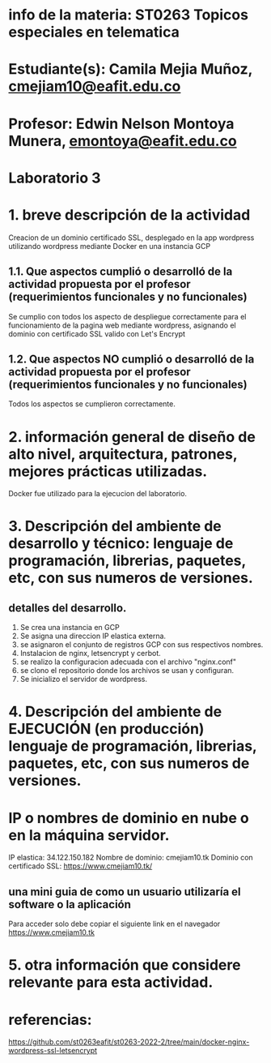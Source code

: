 # info de la materia: ST0263 Topicos especiales en telematica
#
# Estudiante(s): Camila Mejia Muñoz, cmejiam10@eafit.edu.co
#
# Profesor: Edwin Nelson Montoya Munera,  emontoya@eafit.edu.co

# Laboratorio 3
#
# 1. breve descripción de la actividad

Creacion de un dominio certificado SSL, desplegado en la app wordpress utilizando wordpress mediante Docker en una instancia GCP

## 1.1. Que aspectos cumplió o desarrolló de la actividad propuesta por el profesor (requerimientos funcionales y no funcionales)

Se cumplio con todos los aspecto de despliegue correctamente para el funcionamiento de la pagina web mediante wordpress, asignando el dominio con certificado SSL valido con Let's Encrypt

## 1.2. Que aspectos NO cumplió o desarrolló de la actividad propuesta por el profesor (requerimientos funcionales y no funcionales)

Todos los aspectos se cumplieron correctamente.

# 2. información general de diseño de alto nivel, arquitectura, patrones, mejores prácticas utilizadas.

Docker fue utilizado para la ejecucion del laboratorio.

# 3. Descripción del ambiente de desarrollo y técnico: lenguaje de programación, librerias, paquetes, etc, con sus numeros de versiones.

## detalles del desarrollo.
1. Se crea una instancia en GCP
2. Se asigna una direccion IP elastica externa.
3. se asignaron el conjunto de registros GCP con sus respectivos nombres.
4. Instalacion de nginx, letsencrypt y cerbot.
6. se realizo la configuracion adecuada con el archivo "nginx.conf"
7. se clono el repositorio donde los archivos se usan y configuran.
8. Se inicializo el servidor de wordpress.


# 4. Descripción del ambiente de EJECUCIÓN (en producción) lenguaje de programación, librerias, paquetes, etc, con sus numeros de versiones.

# IP o nombres de dominio en nube o en la máquina servidor.

IP elastica: 34.122.150.182
Nombre de dominio: cmejiam10.tk
Dominio con certificado SSL: https://www.cmejiam10.tk/

## una mini guia de como un usuario utilizaría el software o la aplicación
Para acceder solo debe copiar el siguiente link en el navegador https://www.cmejiam10.tk

# 5. otra información que considere relevante para esta actividad.

# referencias:
https://github.com/st0263eafit/st0263-2022-2/tree/main/docker-nginx-wordpress-ssl-letsencrypt

